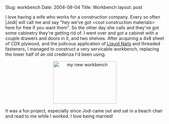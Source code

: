 Slug: workbench
Date: 2004-08-04
Title: Workbench
layout: post

I love having a wife who works for a construction company. Every so often |Jodi| will call me and say &quot;hey we&#39;ve got &lt;cool construction materials&gt; here for free if you want them&quot;. So the other day she calls and they&#39;ve got some cabinetry they&#39;re getting rid of. I went over and got a cabinet with a couple drawers and doors in it, and two shelves. After acquiring a 4x8 sheet of CDX plywood, and the judicous application of <a href="http://www.liquidnails.com/">Liquid Nails</a> and threaded fasteners, I managed to construct a very servicable workbench, replacing the lower half of an old credenza I&#39;d been using.

<div align="center"><a href="http://redmonk.net/mt/mt-static/uploads/newWorkbench.jpg" title="my  new workbench"><img alt="my new workbench" border="0" class="at-xid-6a010534988cd3970b0120a5b360ed970c" height="135" src="http://steveivy.typepad.com/.a/6a010534988cd3970b0120a5b360ed970c-pi" width="200" /></a></div>

It was a fun project, especially since Jodi came out and sat in a beach chair and read to me while I worked. I love being married!
